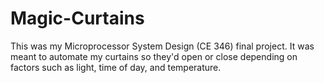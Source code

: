 # Magic-Curtains
This was my Microprocessor System Design (CE 346) final project.  It was meant to automate my curtains so they'd open or close depending on factors such as light, time of day, and temperature.
